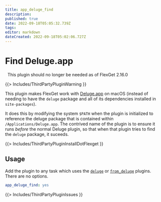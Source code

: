 ```yaml
---
title: app_deluge_find
description: 
published: true
date: 2022-09-18T05:05:32.739Z
tags: 
editor: markdown
dateCreated: 2022-09-18T05:02:06.727Z
---
```


# Find Deluge.app

<div class="alert alert-warning" role="alert">
  
  <span class="glyphicon glyphicon-exclamation-sign"></span>
  &nbsp;
  This plugin should no longer be needed as of FlexGet 2.16.0
</div>

{{> Includes/ThirdPartyPluginWarning }}


This plugin makes FlexGet work with [Deluge.app](http://dev.deluge-torrent.org/wiki/Download#AppleMacOSX) on macOS (instead of needing to have the `deluge` package and all of its dependencies installed in `site-packages`).

It does this by modifying the system `$PATH` when the plugin is initialized to reference the deluge package that is contained within `/Applications/Deluge.app`. The contrived name of the plugin is to ensure it runs _before_ the normal Deluge plugin, so that when that plugin tries to find the `deluge` package, it suceeds.

{{> Includes/ThirdPartyPluginInstallDotFlexget }}

## Usage
Add the plugin to any task which uses the [`deluge`](/Plugins/deluge) or [`from_deluge`](/Plugins/from_deluge) plugins. There are no options.
```yaml
app_deluge_find: yes
```

{{> Includes/ThirdPartyPluginIssues }}